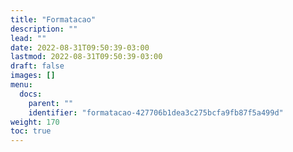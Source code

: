 ```yaml
---
title: "Formatacao"
description: ""
lead: ""
date: 2022-08-31T09:50:39-03:00
lastmod: 2022-08-31T09:50:39-03:00
draft: false
images: []
menu:
  docs:
    parent: ""
    identifier: "formatacao-427706b1dea3c275bcfa9fb87f5a499d"
weight: 170
toc: true
---
```

